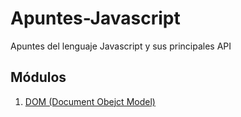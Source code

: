 # Apuntes-Javascript
Apuntes del lenguaje Javascript y sus principales API

## Módulos
1. [DOM (Document Obejct Model)](./DOM/README.md)
